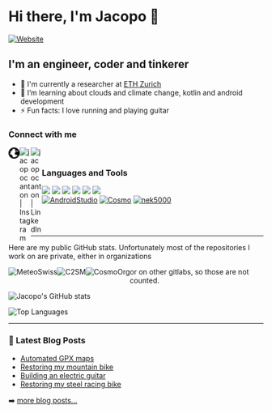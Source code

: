 # Hi there, I'm Jacopo 👋

[![Website](https://img.shields.io/website?label=jacopocanton.com&style=for-the-badge&url=https%3A%2F%2Fcodestackr.com)](https://jacopocanton.com)

## I'm an engineer, coder and tinkerer

- 🔭 I'm currently a researcher at [ETH Zurich](https://iac.ethz.ch/group/climate-and-water-cycle.html)
- 🌱 I’m learning about clouds and climate change, kotlin and android development
- ⚡ Fun facts: I love running and playing guitar

### Connect with me

[<img align="left" alt="jacopocanton.com"         width="22px" src="https://raw.githubusercontent.com/iconic/open-iconic/master/svg/globe.svg" />][website]
[<img align="left" alt="jacopocanton | Instagram" width="22px" src="https://cdn.jsdelivr.net/npm/simple-icons@v3/icons/instagram.svg" />][instagram]
[<img align="left" alt="jacopocanton | LinkedIn"  width="22px" src="https://cdn.jsdelivr.net/npm/simple-icons@v3/icons/linkedin.svg" />][linkedin]

<br />

### Languages and Tools

[<img src="https://img.shields.io/badge/Kotlin-784CF5?style=for-the-badge&logo=kotlin&logoColor=white"/>](https://kotlinlang.org/)
[<img src="https://img.shields.io/badge/Python-3B6F9E?style=for-the-badge&logo=python&logoColor=white"/>](https://www.python.org/)
[<img src="https://img.shields.io/badge/Fortran-14354C?style=for-the-badge&logo=fortran&logoColor=white"/>](https://fortran-lang.org/)
[<img src="https://img.shields.io/badge/Git-E84125?style=for-the-badge&logo=git&logoColor=white"/>](https://git-scm.com/)
[<img src="https://img.shields.io/badge/linux-4EAA25?style=for-the-badge&logo=gnubash&logoColor=white"/>](https://www.linux.org/)
[<img src="https://img.shields.io/badge/vim-019733?style=for-the-badge&logo=vim&logoColor=white"/>](https://www.vim.org)
<br />
[<img alt="AndroidStudio" height="26px" src="https://upload.wikimedia.org/wikipedia/commons/9/92/Android_Studio_Trademark.svg" />](https://developer.android.com/studio)
[<img alt="Cosmo"         height="26px" src="http://www.cosmo-model.org/favicon.ico" />](http://www.cosmo-model.org/)
[<img alt="nek5000"       height="26px" src="https://avatars.githubusercontent.com/u/11303440?s=200&v=4" />](https://nek5000.mcs.anl.gov/)

<br />
<br />

---

Here are my public GitHub stats.
Unfortunately most of the repositories I work on are private, either in organizations

[<img align="left" alt="MeteoSwiss" height="26px" src="https://avatars.githubusercontent.com/u/15251199?s=200&v=4" />](https://github.com/MeteoSwiss-APN)
[<img align="left" alt="C2SM"       height="26px" src="https://avatars.githubusercontent.com/u/13691276?s=200&v=4" />](https://github.com/C2SM-RCM)
[<img align="left" alt="CosmoOrg"   height="26px" src="https://avatars.githubusercontent.com/u/34743401?s=200&v=4" />](https://github.com/COSMO-ORG)

or on other gitlabs, so those are not counted.

![Jacopo's GitHub stats](https://github-readme-stats.vercel.app/api?username=jcanton&count_private=true&show_icons=true)

![Top Languages](https://github-readme-stats.vercel.app/api/top-langs/?username=jcanton&layout=compact&exclude_repo=jcanton,AndroidStudioSettings,asvz_lesson_registration,jcanton.github.io,tmux-config,cosmo,buildenv,extpar,smarties_ks,critical_point,hpcse2_hw,SyEM_example,ex_nlpipe,nek_couette,tests,scisof_projabs&langs_count=6&hide=sourcepawn,html)

---

### 📕 Latest Blog Posts

<!-- BLOG-POST-LIST:START -->
- [Automated GPX maps](https://jacopocanton.com/blog/garminMaps/)
- [Restoring my mountain bike](https://jacopocanton.com/blog/bike02/)
- [Building an electric guitar](https://jacopocanton.com/blog/guitar/)
- [Restoring my steel racing bike](https://jacopocanton.com/blog/bike01/)
<!-- BLOG-POST-LIST:END -->

➡️ [more blog posts...](https://jacopocanton.com/posts/)

[website]: https://jacopocanton.com
[instagram]: https://instagram.com/jacopocanton
[linkedin]: https://www.linkedin.com/in/jacopo-canton

<!--
**jcanton/jcanton** is a ✨ _special_ ✨ repository because its `README.md` (this file) appears on your GitHub profile.

Here are some ideas to get you started:

- 🔭 I’m currently working on ...
- 🌱 I’m currently learning ...
- 👯 I’m looking to collaborate on ...
- 🤔 I’m looking for help with ...
- 💬 Ask me about ...
- 📫 How to reach me: ...
- 😄 Pronouns: ...
- ⚡ Fun fact: ...
-->

